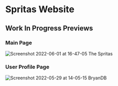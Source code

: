 # Spritas Website
## Work In Progress Previews
### Main Page
![Screenshot 2022-06-01 at 16-47-05 The Spritas](https://user-images.githubusercontent.com/15951232/171498697-7f661dc2-1363-4bae-ac0d-401edbe271ad.png)

### User Profile Page
![Screenshot 2022-05-29 at 14-05-15 BryanDB](https://user-images.githubusercontent.com/15951232/170885036-5abd47dd-eff7-4d3f-b64b-0239001215b2.png)
